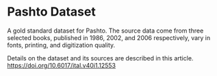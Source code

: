 # Pashto Dataset
 
A gold standard dataset for Pashto. The source data come from three selected books, published in 1986, 2002, and 2006 respectively, vary in fonts, printing, and digitization quality.

Details on the dataset and its sources are described in this article. https://doi.org/10.6017/ital.v40i1.12553 
